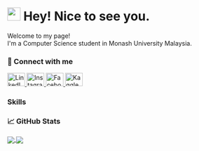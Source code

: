 
<h1><img src="https://emojis.slackmojis.com/emojis/images/1531849430/4246/blob-sunglasses.gif?1531849430" width="30"/> Hey! Nice to see you.</h1>
Welcome to my page! <br>I'm a Computer Science student in Monash University Malaysia.

<h3>🔗<b> Connect with me</b></h3>
<div id="badges">
  <a href="https://www.linkedin.com/in/yee-vern-chang-b912b9224/">
    <img src="https://raw.githubusercontent.com/rahuldkjain/github-profile-readme-generator/master/src/images/icons/Social/linked-in-alt.svg" alt="LinkedIn" height="30" width="40"/>
  </a>
    
  <a href="https://www.instagram.com/yeevern_/">
    <img src="https://raw.githubusercontent.com/rahuldkjain/github-profile-readme-generator/master/src/images/icons/Social/instagram.svg" alt="Instagram" height="30" width="40"/>
  </a>
    
  <a href="https://www.facebook.com/yeevern0428">
    <img src="https://raw.githubusercontent.com/rahuldkjain/github-profile-readme-generator/master/src/images/icons/Social/facebook.svg" alt="Facebook" height="30" width="40"/>
  </a>
    
  <a href="https://www.kaggle.com/kimochi">
    <img src="https://raw.githubusercontent.com/rahuldkjain/github-profile-readme-generator/master/src/images/icons/Social/kaggle.svg" alt="Kaggle" height="30" width="40" /></a>
  </a>
</div>

<h3> <b>Skills</b></h3>
    
    
<h3> &#x1f4c8 <b>GitHub Stats</b></h3>

<a href="https://github.com/yeevern/yeevern">
  <img align="center" src="https://github-readme-stats.vercel.app/api?username=yeevern&count_private=true&show_icons=true&theme=omni" />
</a>
<a href="https://github.com/anuraghazra/github-readme-stats">
  <img align="center" src="https://github-readme-stats.vercel.app/api/top-langs/?username=yeevern&theme=omni"/>
</a>






  
  
